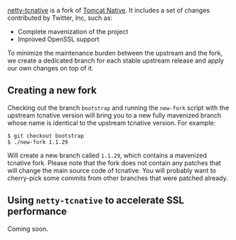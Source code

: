 [netty-tcnative](https://github.com/netty/netty-tcnative) is a fork of [Tomcat Native](http://tomcat.apache.org/native-doc/).  It includes a set of changes contributed by Twitter, Inc, such as:

* Complete mavenization of the project
* Improved OpenSSL support

To minimize the maintenance burden between the upstream and the fork, we create a dedicated branch for each stable upstream release and apply our own changes on top of it.

## Creating a new fork

Checking out the branch `bootstrap` and running the `new-fork` script with the upstream tcnative version will bring you to a new fully mavenized branch whose name is identical to the upstream tcnative version.  For example:

```
$ git checkout bootstrap
$ ./new-fork 1.1.29
```

Will create a new branch called `1.1.29`, which contains a mavenized tcnative fork.  Please note that the fork does not contain any patches that will change the main source code of tcnative.  You will probably want to cherry-pick some commits from other branches that were patched already.

## Using `netty-tcnative` to accelerate SSL performance

Coming soon.